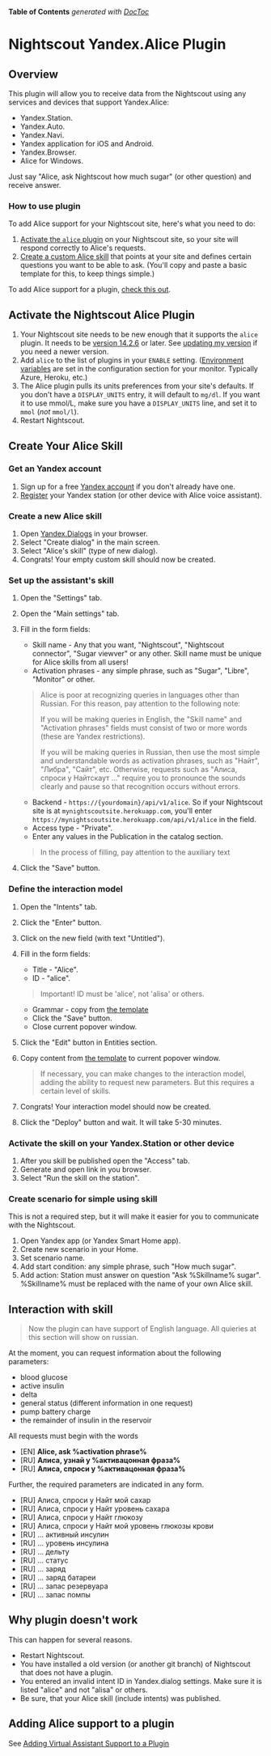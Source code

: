 <!-- START doctoc generated TOC please keep comment here to allow auto update -->
<!-- DON'T EDIT THIS SECTION, INSTEAD RE-RUN doctoc TO UPDATE -->
**Table of Contents**  *generated with [DocToc](https://github.com/thlorenz/doctoc)*

<!-- END doctoc generated TOC please keep comment here to allow auto update -->

Nightscout Yandex.Alice Plugin
======================================

## Overview

This plugin will allow you to receive data from the Nightscout using any services and devices that support Yandex.Alice:

- Yandex.Station.
- Yandex.Auto.
- Yandex.Navi.
- Yandex application for iOS and Android.
- Yandex.Browser.
- Alice for Windows.

Just say "Alice, ask Nightscout how much sugar" (or other question) and receive answer.

### How to use plugin

To add Alice support for your Nightscout site, here's what you need to do:

1. [Activate the `alice` plugin](#activate-the-nightscout-alice-plugin) on your Nightscout site, so your site will respond correctly to Alice's requests.
1. [Create a custom Alice skill](#create-your-alice-skill) that points at your site and defines certain questions you want to be able to ask. (You'll copy and paste a basic template for this, to keep things simple.)

To add Alice support for a plugin, [check this out](#adding-alice-support-to-a-plugin).

## Activate the Nightscout Alice Plugin 

1. Your Nightscout site needs to be new enough that it supports the `alice` plugin. It needs to be [version 14.2.6](https://github.com/nightscout/cgm-remote-monitor/releases/tag/14.2.6) or later. See [updating my version](https://github.com/nightscout/cgm-remote-monitor#updating-my-version) if you need a newer version.
1. Add `alice` to the list of plugins in your `ENABLE` setting. ([Environment variables](https://github.com/nightscout/cgm-remote-monitor#environment) are set in the configuration section for your monitor. Typically Azure, Heroku, etc.)
1. The Alice plugin pulls its units preferences from your site's defaults. If you don't have a `DISPLAY_UNITS` entry, it will default to `mg/dl`. If you want it to use mmol/L, make sure you have a `DISPLAY_UNITS` line, and set it to `mmol` (*not* `mmol/l`).
1. Restart Nightscout. 

## Create Your Alice Skill

### Get an Yandex account

1. Sign up for a free [Yandex account](https://passport.yandex.ru/registration?mode=register) if you don't already have one.
1. [Register](https://yandex.ru/support/station/start/turn-on.html) your Yandex station (or other device with Alice voice assistant).

### Create a new Alice skill

1. Open [Yandex.Dialogs](https://dialogs.yandex.ru/developer) in your browser.
1. Select "Create dialog" in the main screen.
1. Select "Alice's skill" (type of new dialog).
1. Congrats! Your empty custom skill should now be created.

### Set up the assistant's skill

1. Open the "Settings" tab.
1. Open the "Main settings" tab.
1. Fill in the form fields:

	+ Skill name - Any that you want, "Nightscout", "Nightscout connector", "Sugar viewver" or any other. Skill name must be unique for Alice skills from all users! 
	+ Activation phrases - any simple phrase, such as "Sugar", "Libre", "Monitor" or other.
	
	> Alice is poor at recognizing queries in languages ​​other than Russian. For this reason, pay attention to the following note:
	>
	> If you will be making queries in English, the "Skill name" and "Activation phrases" fields must consist of two or more words (these are Yandex restrictions).
	>
	> If you will be making queries in Russian, then use the most simple and understandable words as activation phrases, such as "Найт", "Либра", "Сайт", etc. Otherwise, requests such as "Алиса, спроси у Найтскаут ..." require you to pronounce the sounds clearly and pause so that recognition occurs without errors.	 
	
	 + Backend - `https://{yourdomain}/api/v1/alice`. So if your Nightscout site is at `mynightscoutsite.herokuapp.com`, you'll enter `https://mynightscoutsite.herokuapp.com/api/v1/alice` in the field.
	 + Access type - "Private".
	 + Enter any values in the Publication in the catalog section.

	 > In the process of filling, pay attention to the auxiliary text
1. Click the "Save" button.

### Define the interaction model

1. Open the "Intents" tab.
1. Click the "Enter" button.
1. Click on the new field (with text "Untitled").
1. Fill in the form fields:

	+ Title - "Alice".
	+ ID - "alice".
	
	> Important! ID must be 'alice', not 'alisa' or others.
	
	+ Grammar - copy from [the template](alice-templates/ru-ru/intent.txt)
	+ Click the "Save" button.
	+ Close current popover window.

1. Click the "Edit" button in Entities section.
1. Copy content from [the template](alice-templates/ru-ru/entities.txt) to current popover window.

	> If necessary, you can make changes to the interaction model, adding the ability to request new parameters. But this requires a certain level of skills.

1. Congrats! Your interaction model should now be created.
1. Click the "Deploy" button and wait. It will take 5-30 minutes.

### Activate the skill on your Yandex.Station or other device

1. After you skill be published open the "Access" tab.
1. Generate and open link in you browser.
1. Select "Run the skill on the station".

### Create scenario for simple using skill

This is not a required step, but it will make it easier for you to communicate with the Nightscout.

1. Open Yandex app (or Yandex Smart Home app).
2. Create new scenario in your Home.
3. Set scenario name.
4. Add start condition: any simple phrase, such "How much sugar".
5. Add action: Station must answer on question "Ask %Skillname% sugar". %Skillname% must be replaced with the name of your own Alice skill.

## Interaction with skill

> Now the plugin can have support of English language. All quieries at this section will show on russian.

At the moment, you can request information about the following parameters:

- blood glucose
- active insulin
- delta
- general status (different information in one request)
- pump battery charge
- the remainder of insulin in the reservoir

All requests must begin with the words

- [EN] **Alice, ask %activation phrase%**
- [RU] **Алиса, узнай у %активацонная фраза%**
- [RU] **Алиса, спроси у %активацонная фраза%**

Further, the required parameters are indicated in any form.

 - [RU] Алиса, спроси у Найт мой сахар
 - [RU] Алиса, спроси у Найт уровень сахара
 - [RU] Алиса, спроси у Найт глюкозу
 - [RU] Алиса, спроси у Найт мой уровень глюкозы крови
 - [RU] ... активный инсулин
 - [RU] ... уровень инсулина
 - [RU] ... дельту
 - [RU] ... статус
 - [RU] ... заряд
 - [RU] ... заряд батареи
 - [RU] ... запас резервуара
 - [RU] ... запас помпы

## Why plugin doesn't work

This can happen for several reasons.

+ Restart Nightscout.
+ You have installed a old version (or another git branch) of Nightscout that does not have a plugin.
+ You entered an invalid intent ID in Yandex.dialog settings. Make sure it is listed "alice" and not "alisa" or others.
+ Be sure, that your Alice skill (include intents) was published.

## Adding Alice support to a plugin

See [Adding Virtual Assistant Support to a Plugin](add-virtual-assistant-support-to-plugin.md)